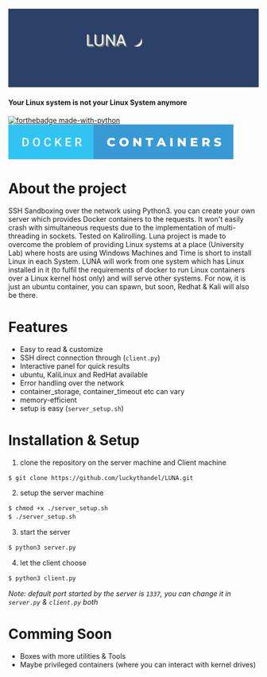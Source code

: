 ![Logo](https://github.com/luckythandel/LUNA/blob/main/assets/cover/Luna.jpg)
#### Your Linux system is not your Linux System anymore 
[![forthebadge made-with-python](http://ForTheBadge.com/images/badges/made-with-python.svg)](https://www.python.org/)    [![forthebadge docker_containers](https://github.com/luckythandel/LUNA/blob/main/assets/badges/docker-containers.svg)](https://www.docker.com/)    

# About the project
SSH Sandboxing over the network using Python3. you can create your own server which provides Docker containers 
to the requests. It won't easily crash with simultaneous requests due to the implementation of multi-threading in sockets.
Tested on Kalirolling. Luna project is made to overcome the problem of providing Linux systems at a place (University Lab) where hosts are using Windows Machines and Time is short to install Linux in each System.
LUNA will work from one system which has Linux installed in it (to fulfil the requirements of docker to run Linux containers over a Linux kernel host only) and will serve other systems.
For now, it is just an ubuntu container, you can spawn, but soon, Redhat & Kali will also be there.

# Features
- Easy to read & customize
- SSH direct connection through (`client.py`)
- Interactive panel for quick results
- ubuntu, KaliLinux and RedHat available 
- Error handling over the network
- container_storage, container_timeout etc can vary
- memory-efficient
- setup is easy (`server_setup.sh`)

# Installation & Setup
1. clone the repository on the server machine and Client machine
```sh
$ git clone https://github.com/luckythandel/LUNA.git
```
2. setup the server machine
```sh
$ chmod +x ./server_setup.sh
$ ./server_setup.sh 
```
3. start the server
```bash
$ python3 server.py
```
4. let the client choose
```bash
$ python3 client.py
```
*Note: default port started by the server is `1337`, you can change it in `server.py` & `client.py` both*


# Comming Soon
- Boxes with more utilities & Tools 
- Maybe privileged containers (where you can interact with kernel drives)
